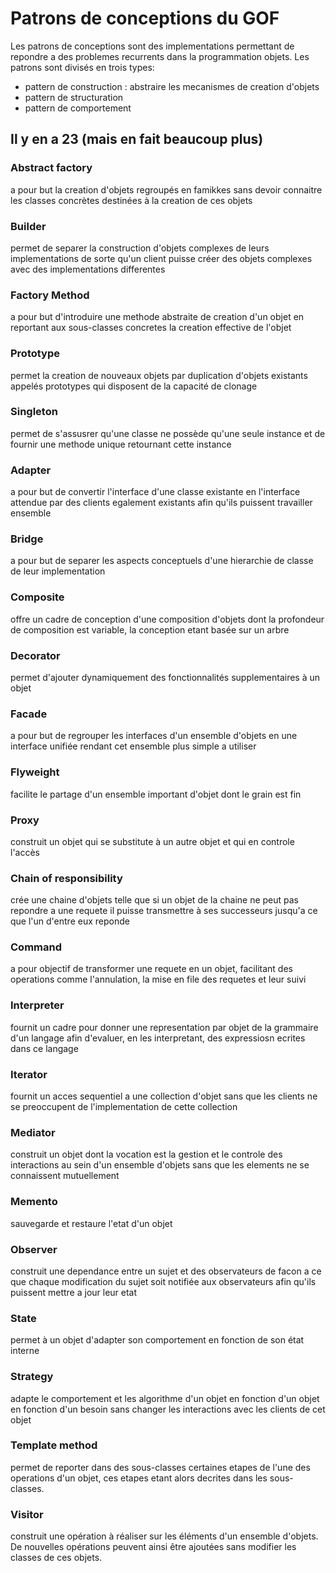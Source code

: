 # Patrons de conceptions du GOF
Les patrons de conceptions sont des implementations permettant de repondre a des problemes
recurrents dans la programmation objets.
Les patrons sont divisés en trois types:
- pattern de construction : abstraire les mecanismes de creation d'objets
- pattern de structuration
- pattern de comportement

## Il y en a 23 (mais en fait beaucoup plus)

### Abstract factory
a pour but la creation d'objets regroupés en famikkes sans devoir connaitre les classes concrètes 
destinées à la creation de ces objets

### Builder
permet de separer la construction d'objets complexes de leurs implementations de sorte qu'un client
puisse créer des objets complexes avec des implementations differentes

### Factory Method
a pour but d'introduire une methode abstraite de creation d'un objet en reportant aux sous-classes
concretes la creation effective de l'objet

### Prototype
permet la creation de nouveaux objets par duplication d'objets existants appelés prototypes
qui disposent de la capacité de clonage

### Singleton
permet de s'assusrer qu'une classe ne possède qu'une seule instance et de fournir une methode
unique retournant cette instance

### Adapter
a pour but de convertir l'interface d'une classe existante en l'interface attendue par des clients
egalement existants afin qu'ils puissent travailler ensemble

### Bridge
a pour but de separer les aspects conceptuels d'une hierarchie de classe de leur implementation

### Composite
offre un cadre de conception d'une composition d'objets dont la profondeur de composition est
variable, la conception etant basée sur un arbre

### Decorator
permet d'ajouter dynamiquement des fonctionnalités supplementaires à un objet

### Facade
a pour but de regrouper les interfaces d'un ensemble d'objets en une interface unifiée rendant
cet ensemble plus simple a utiliser

### Flyweight
facilite le partage d'un ensemble important d'objet dont le grain est fin

### Proxy
construit un objet qui se substitute à un autre objet et qui en controle l'accès

### Chain of responsibility
crée une chaine d'objets telle que si un objet de la chaine ne peut pas repondre a une requete
il puisse transmettre à ses successeurs jusqu'a ce que l'un d'entre eux reponde

### Command
a pour objectif de transformer une requete en un objet, facilitant des operations comme
l'annulation, la mise en file des requetes et leur suivi

### Interpreter
fournit un cadre pour donner une representation par objet de la grammaire d'un langage afin
d'evaluer, en les interpretant, des expressiosn ecrites dans ce langage

### Iterator
fournit un acces sequentiel a une collection d'objet sans que les clients ne se preoccupent
de l'implementation de cette collection

### Mediator
construit un objet dont la vocation est la gestion et le controle des interactions au sein
d'un ensemble d'objets sans que les elements ne se connaissent mutuellement

### Memento
sauvegarde et restaure l'etat d'un objet

### Observer
construit une dependance entre un sujet et des observateurs de facon a ce que chaque modification
du sujet soit notifiée aux observateurs afin qu'ils puissent mettre a jour leur etat

### State
permet à un objet d'adapter son comportement en fonction de son état interne

### Strategy
adapte le comportement et les algorithme d'un objet en fonction d'un objet en fonction d'un
besoin sans changer les interactions avec les clients de cet objet

### Template method
permet de reporter dans des sous-classes certaines etapes de l'une des operations d'un objet,
ces etapes etant alors decrites dans les sous-classes.

### Visitor
construit une opération à réaliser sur les éléments d'un ensemble d'objets. De nouvelles
opérations peuvent ainsi être ajoutées sans modifier les classes de ces objets.
